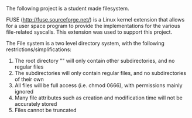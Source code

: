 The following project is a student made filesystem.

FUSE (http://fuse.sourceforge.net/) is a Linux kernel extension that allows for a user space
program to provide the implementations for the various file-related syscalls. This extension was
used to support this project. 

The File system is a two level directory system, with the following restrictions/simplifications:
1. The root directory "\" will only contain other subdirectories, and no regular files
2. The subdirectories will only contain regular files, and no subdirectories of their own
3. All files will be full access (i.e. chmod 0666), with permissions mainly ignored
4. Many file attributes such as creation and modification time will not be accurately stored
5. Files cannot be truncated